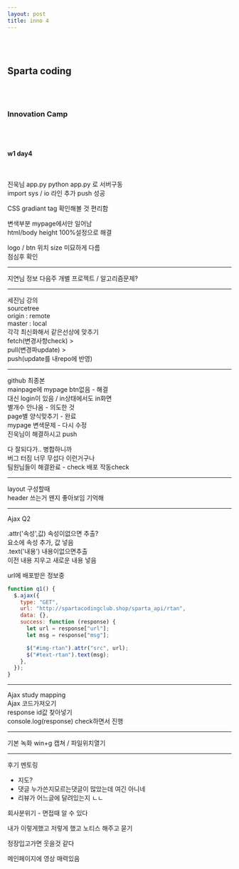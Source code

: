 ```yaml
---
layout: post
title: inno 4
---
```


<br><br>

## Sparta coding

<br><br>

### Innovation Camp

<br><br>

#### w1 day4

<br>

진욱님
app.py
python app.py 로 서버구동 <br>
import sys / io 라인 추가 push 성공

CSS gradiant tag 확인해볼 것 편리함

변색부분 mypage에서만 일어남 <br>
html/body height 100%설정으로 해결

logo / btn 위치 size 미묘하게 다름 <br>
점심후 확인

---

지연님 정보
다음주 개별 프로젝트 / 알고리즘문제?

---

세진님 강의 <br>
sourcetree <br>
origin : remote <br>
master : local <br>
각각 최신화해서 같은선상에 맞추기 <br>
fetch(변경사항check) > <br>
pull(변경파update) > <br>
push(update를 내repo에 반영) <br>

---

github 최종본 <br>
mainpage에 mypage btn없음 - 해결 <br>
대신 login이 있음 / in상태에서도 in화면 <br>
별개수 안나옴 - 의도한 것 <br>
page별 양식맞추기 - 완료 <br>
mypage 변색문제 - 다시 수정 <br>
진욱님이 해결하시고 push <br>

다 잘되다가.. 병합하니까 <br>
버그 터짐 너무 무섭다 이런거구나 <br>
팀원님들이 해결완료 - check 배포 작동check

---

layout 구성할때 <br>
header 쓰는거 왠지 좋아보임 기억해

---

Ajax Q2

.attr('속성',값) 속성이없으면 추출? <br>
요소에 속성 추가, 값 넣음 <br>
.text('내용') 내용이없으면추출 <br>
이전 내용 지우고 새로운 내용 넣음 <br>

url에 배포받은 정보중

```javascript
function q1() {
  $.ajax({
    type: "GET",
    url: "http://spartacodingclub.shop/sparta_api/rtan",
    data: {},
    success: function (response) {
      let url = response["url"];
      let msg = response["msg"];

      $("#img-rtan").attr("src", url);
      $("#text-rtan").text(msg);
    },
  });
}
```

---

Ajax study mapping <br>
Ajax 코드가져오기 <br>
response id값 찾아넣기 <br>
console.log(response) check하면서 진행

---

기본 녹화 win+g 캡쳐 / 파일위치열기

---

후기 멘토링

- 지도?
- 댓글 누가쓴지모르는댓글이 많았는데 여긴 아니네
- 리뷰가 어느글에 달려있는지 ㄴㄴ

회사분위기 - 면접때 알 수 있다

내가 이렇게했고 저렇게 했고 노티스 해주고 묻기 <br>

정장입고가면 웃을것 같다

메인페이지에 영상 매력있음
